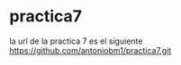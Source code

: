 # practica7
la url de la practica 7 es el siguiente
      https://github.com/antoniobm1/practica7.git
